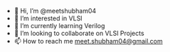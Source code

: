 - 👋 Hi, I’m @meetshubham04
- 👀 I’m interested in VLSI
- 🌱 I’m currently learning Verilog
- 💞️ I’m looking to collaborate on VLSI Projects
- 📫 How to reach me meet.shubham04@gmail.com

<!---
meetshubham04/meetshubham04 is a ✨ special ✨ repository because its `README.md` (this file) appears on your GitHub profile.
You can click the Preview link to take a look at your changes.
--->
